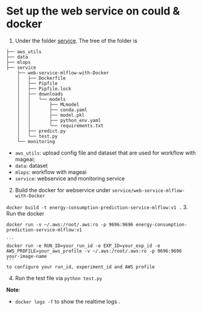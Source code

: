 # Set up the web service on could & docker 

1. Under the folder [service](service/web-service-mlflow-with-Docker). The tree of the folder is 
```
├── aws_utils
├── data
├── mlops
├── service
    ├── web-service-mlflow-with-Docker
    │   ├── Dockerfile
    │   ├── Pipfile
    │   ├── Pipfile.lock
    │   ├── downloads
    │   │   └── models
    │   │       ├── MLmodel
    │   │       ├── conda.yaml
    │   │       ├── model.pkl
    │   │       ├── python_env.yaml
    │   │       └── requirements.txt
    │   ├── predict.py
    │   └── test.py
    └── monitoring

```
* `aws_utils`: upload config file and dataset that are used for workflow with mageai; 
* `data`: dataset
* `mlops`: workflow with mageai
* `service`: webservice and monitoring service

2. Build the docker for webservice under `service/web-service-mlflow-with-Docker`

`docker build -t energy-consumption-prediction-service-mlflow:v1 .`
3. Run the docker

`docker run -v ~/.aws:/root/.aws:ro -p 9696:9696 energy-consumption-prediction-service-mlflow:v1`

    ```
    docker run -e RUN_ID=your_run_id -e EXP_ID=your_exp_id -e AWS_PROFILE=your_aws_profile -v ~/.aws:/root/.aws:ro -p 9696:9696 your-image-name
    ```
    to configure your run_id, experiment_id and AWS profile

4. Run the test file via `python test.py`

**Note**:

* `docker logs -f` to show the realtime logs .





